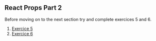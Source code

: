 ## React Props Part 2

Before moving on to the next section try and complete exercices 5 and 6. 

1. [Exercice 5](/exercies/exercies-5.html)
1. [Exercice 6](/exercies/exercies-6.html)